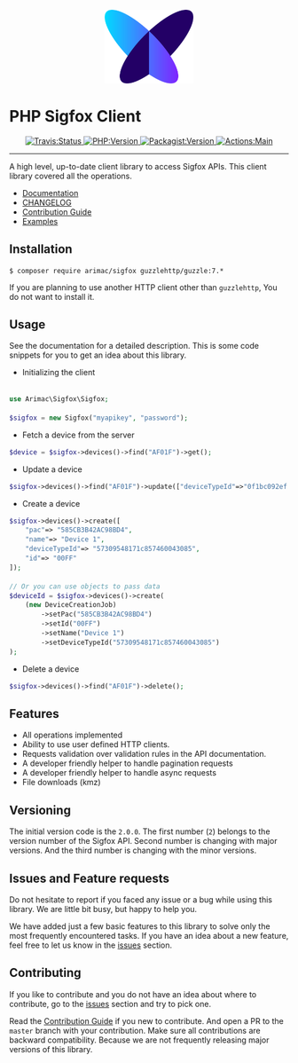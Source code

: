 <p align="center">
	<a href="https://github.com/arimacdev/php-sigfox-client">
			<img width="160px" src="./resources/sigfox-logo.png" />
	</a>
</p>

# PHP Sigfox Client

<p align="center">
	<a href="https://opensource.org/licenses/MIT">
    <img 
      src="https://img.shields.io/badge/License-MIT-green.svg"
      alt="Travis:Status"
    />
  </a>
	<a href="https://opensource.org/licenses/MIT">
    <img 
      src="https://img.shields.io/packagist/php-v/arimac/sigfox"
      alt="PHP:Version"
    />
  </a>
	<a href="https://opensource.org/licenses/MIT">
    <img
      src="https://img.shields.io/packagist/v/arimac/sigfox"
      alt="Packagist:Version"
    />
  </a>
	<a href="https://github.com/arimacdev/php-sigfox-client/actions">
    <img
      src="https://github.com/arimacdev/php-sigfox-client/actions/workflows/main.yml/badge.svg"
      alt="Actions:Main"
    />
  </a>
</p>

---

A high level, up-to-date client library to access Sigfox APIs. This
client library covered all the operations.

- [Documentation](https://arimacdev.github.io/php-sigfox-client)
- [CHANGELOG](https://github.com/arimacdev/php-sigfox-client/blob/main/CHANGELOG.md)
- [Contribution Guide](https://github.com/arimacdev/php-sigfox-client/blob/main/CONTRIBUTING.md)
- [Examples](https://github.com/arimacdev/php-sigfox-client/tree/main/examples)


## Installation

```
$ composer require arimac/sigfox guzzlehttp/guzzle:7.*
```

If you are planning to use another HTTP client other than `guzzlehttp`,
You do not want to install it.

## Usage

See the documentation for a detailed description. This is some code
snippets for you to get an idea about this library.

- Initializing the client

```php

use Arimac\Sigfox\Sigfox;

$sigfox = new Sigfox("myapikey", "password");
```

- Fetch a device from the server
```php
$device = $sigfox->devices()->find("AF01F")->get();
```

- Update a device
```php
$sigfox->devices()->find("AF01F")->update(["deviceTypeId"=>"0f1bc092ef..."]);
```

- Create a device
```php
$sigfox->devices()->create([
    "pac"=> "585CB3B42AC98BD4",
    "name"=> "Device 1",
    "deviceTypeId"=> "57309548171c857460043085",
    "id"=> "00FF"
]);

// Or you can use objects to pass data
$deviceId = $sigfox->devices()->create(
    (new DeviceCreationJob)
        ->setPac("585CB3B42AC98BD4")
        ->setId("00FF")
        ->setName("Device 1")
        ->setDeviceTypeId("57309548171c857460043085")
);

```

- Delete a device
```php
$sigfox->devices()->find("AF01F")->delete();
```

## Features

- All operations implemented
- Ability to use user defined HTTP clients.
- Requests validation over validation rules in the API documentation.
- A developer friendly helper to handle pagination requests
- A developer friendly helper to handle async requests
- File downloads (kmz)

## Versioning

The initial version code is the `2.0.0`. The first number (`2`) belongs 
to the version number of the Sigfox API. Second number is changing with 
major versions. And the third number is changing with the minor
versions.

## Issues and Feature requests

Do not hesitate to report if you faced any issue or a bug while using 
this library. We are little bit busy, but happy to help you.

We have added just a few basic features to this library to solve only 
the most frequently encountered tasks. If you have an idea about a new
feature, feel free to let us know in the [issues](https://github.com/arimacdev/php-sigfox-client/issues)
section.

## Contributing

If you like to contribute and you do not have an idea about where to
contribute, go to the [issues](https://github.com/arimacdev/php-sigfox-client/issues)
section and try to pick one.

Read the [Contribution
Guide](https://github.com/arimacdev/php-sigfox-client/blob/main/CONTRIBUTING.md)
if you new to contribute. And open a PR to the `master` branch with your
contribution. Make sure all contributions are backward compatibility.
Because we are not frequently releasing major versions of this library.
